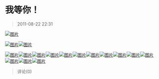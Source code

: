 # 我等你！

> 2011-08-22 22:31

[![图片](https://pan.4a1801.life:11443/d/NAS/Qzone_wyf/Blogs/images/CB7033B8)](https://pan.4a1801.life:11443/d/NAS/Qzone_wyf/Blogs/images/CB7033B8)­

[![图片](https://pan.4a1801.life:11443/d/NAS/Qzone_wyf/Blogs/images/BDD30392)](https://pan.4a1801.life:11443/d/NAS/Qzone_wyf/Blogs/images/BDD30392)[![图片](https://pan.4a1801.life:11443/d/NAS/Qzone_wyf/Blogs/images/B2B11965)](https://pan.4a1801.life:11443/d/NAS/Qzone_wyf/Blogs/images/B2B11965)­

[![图片](https://pan.4a1801.life:11443/d/NAS/Qzone_wyf/Blogs/images/294ABA4F)](https://pan.4a1801.life:11443/d/NAS/Qzone_wyf/Blogs/images/294ABA4F)[![图片](https://pan.4a1801.life:11443/d/NAS/Qzone_wyf/Blogs/images/CFC47A7E)](https://pan.4a1801.life:11443/d/NAS/Qzone_wyf/Blogs/images/CFC47A7E)[![图片](https://pan.4a1801.life:11443/d/NAS/Qzone_wyf/Blogs/images/021216D2)](https://pan.4a1801.life:11443/d/NAS/Qzone_wyf/Blogs/images/021216D2)[![图片](https://pan.4a1801.life:11443/d/NAS/Qzone_wyf/Blogs/images/945020B2)](https://pan.4a1801.life:11443/d/NAS/Qzone_wyf/Blogs/images/945020B2)[![图片](https://pan.4a1801.life:11443/d/NAS/Qzone_wyf/Blogs/images/3FE7E8D8)](https://pan.4a1801.life:11443/d/NAS/Qzone_wyf/Blogs/images/3FE7E8D8)[![图片](https://pan.4a1801.life:11443/d/NAS/Qzone_wyf/Blogs/images/1A5C0340)](https://pan.4a1801.life:11443/d/NAS/Qzone_wyf/Blogs/images/1A5C0340)[![图片](https://pan.4a1801.life:11443/d/NAS/Qzone_wyf/Blogs/images/364187D1)](https://pan.4a1801.life:11443/d/NAS/Qzone_wyf/Blogs/images/364187D1)[![图片](https://pan.4a1801.life:11443/d/NAS/Qzone_wyf/Blogs/images/DD5BE46F)](https://pan.4a1801.life:11443/d/NAS/Qzone_wyf/Blogs/images/DD5BE46F)[![图片](https://pan.4a1801.life:11443/d/NAS/Qzone_wyf/Blogs/images/5C94E7FD)](https://pan.4a1801.life:11443/d/NAS/Qzone_wyf/Blogs/images/5C94E7FD)[![图片](https://pan.4a1801.life:11443/d/NAS/Qzone_wyf/Blogs/images/87D3ADE3)](https://pan.4a1801.life:11443/d/NAS/Qzone_wyf/Blogs/images/87D3ADE3)[![图片](https://pan.4a1801.life:11443/d/NAS/Qzone_wyf/Blogs/images/94E3A4B5)](https://pan.4a1801.life:11443/d/NAS/Qzone_wyf/Blogs/images/94E3A4B5)[![图片](https://pan.4a1801.life:11443/d/NAS/Qzone_wyf/Blogs/images/B8C56771)](https://pan.4a1801.life:11443/d/NAS/Qzone_wyf/Blogs/images/B8C56771)[![图片](https://pan.4a1801.life:11443/d/NAS/Qzone_wyf/Blogs/images/EFDE53A2)](https://pan.4a1801.life:11443/d/NAS/Qzone_wyf/Blogs/images/EFDE53A2)[![图片](https://pan.4a1801.life:11443/d/NAS/Qzone_wyf/Blogs/images/FEAAADE4)](https://pan.4a1801.life:11443/d/NAS/Qzone_wyf/Blogs/images/FEAAADE4)   ­

> 评论(0)
